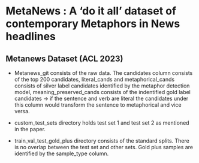 # MetaNews : A ‘do it all’ dataset of contemporary Metaphors in News headlines

## Metanews Dataset (ACL 2023)

* Metanews_git consists of the raw data. The candidates column consists of the top 200 candidates, literal_cands and metaphorical_cands consists of silver label candidates identified by the metaphor detection model, meaning_preserved_cands consists of the indentified gold label candidates -> if the sentence and verb are literal the candidates under this column would transform the sentence to metaphorical and vice versa.

* custom_test_sets directory holds test set 1 and test set 2 as mentioned in the paper.

* train_val_test_gold_plus directory consists of the standard splits. There is no overlap between the test set and other sets. Gold plus samples are identified by the sample_type column.

